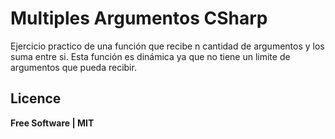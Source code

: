 # Multiples Argumentos CSharp

Ejercicio practico de una función que recibe n cantidad de argumentos y los suma entre si. Esta función es dinámica 
ya que no tiene un limite de argumentos que pueda recibir.


## Licence

**Free Software | MIT**
